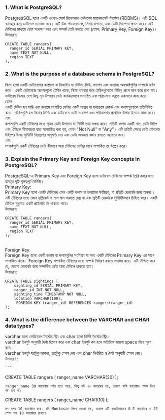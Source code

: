 ### 1. What is PostgreSQL?

PostgresSQL হলো একটি ওপেন-সোর্স রিলেশনাল ডেটাবেস ম্যানেজমেন্ট সিস্টেম (RDBMS)। এটি SQL ব্যাবহার করে ডাটাবেস ম্যানেজ করে। এটি উচ্চ পারফরম্যান্স, নির্ভরযোগ্যতা, এবং ডেটা নিরাপত্তা প্রদান করে। এটি টেবিলের মাধ্যমে ডেটা সংরক্ষণ করে এবং সম্পর্ক তৈরি করতে দেয় (যেমন: Primary Key, Foreign Key)। </br>
উদাহরণ:

```
CREATE TABLE rangers(
  ranger_id SERIAL PRIMARY KEY,
  name TEXT NOT NULL,
  region TEXT
);

```

### 2. What is the purpose of a database schema in PostgreSQL?

স্কিমা হলো একটি ডেটাবেসের কাঠামো বা ডিজাইন যা টেবিল, ভিউ, ফাংশন এবং অন্যান্য অবজেক্টগুলির সম্পর্কে বর্ণনা করে। একটি ডেটাবেজে অনেকগুলো টেবিল থাকে, স্কিমা ব্যবহার করে টেবিলগুলোকে বিভিন্ন গ্রুপে ভাগ করে রাখা যায়। ডাটাবেস স্কিমার বেশ কিছু মূল উপাদান ডেটা কার্যকরভাবে সংগঠিত এবং পরিচালনা করতে একসাথে কাজ করে। </br>
যেমন :</br>
একটি টেবিল হল সারি এবং কলামে সংগঠিত ডেটার একটি সংগ্রহ যা যথাক্রমে রেকর্ড এবং কলামগুলোকে প্রতিনিধিত্ব করে। টেবিলগুলি হল স্কিমার ভিত্তি এবং ডাটাবেসে ডেটা সংরক্ষণ এবং পরিচালনার প্রাথমিক উপায় হিসাবে কাজ করে। </br>
এবং </br>
কলামগুলি একটি টেবিলের মধ্যে পৃথক ডেটা উপাদান যা নির্দিষ্ট তথ্য সঞ্চয় করে। প্রতিটি কলাম একটি নাম, ডেটা টাইপ এবং ঐচ্ছিক সীমাবদ্ধতা দ্বারা সংজ্ঞায়িত করা হয়, যেমন "Not Null" বা "Any"। এটি প্রতিটি ক্ষেত্রে ডেটা স্টোরেজ টাইপের উপর সুনির্দিষ্ট নিয়ন্ত্রণের অনুমতি দেয় এবং ডেটা অখণ্ডতা বজায় রাখতে সহায়তা করে।</br>
এবং </br>
সম্পর্কগুলি একটি টেবিলের ডেটা কীভাবে অন্য টেবিলের ডেটার সাথে সম্পর্কিত তা উল্লেখ করে।

### 3. Explain the Primary Key and Foreign Key concepts in PostgreSQL?

PostgreSQL-এ Primary Key এবং Foreign Key হলো ডাটাবেস টেবিলের সম্পর্ক তৈরি করার জন্য ব্যবহৃত দুটি গুরুত্বপূর্ণ বৈশিষ্ট্য।</br>
Primary Key:</br>
Primary Key হলো একটি টেবিলের এমন একটি কলাম বা কলামের সংমিশ্রণ, যা প্রতিটি রেকর্ডের জন্য অনন্য । এটি টেবিলের মধ্যে কোন ডুপ্লিকেট বা নাল মান থাকতে দেয় না এবং প্রতিটি রেকর্ডকে সুনির্দিষ্টভাবে চিহ্নিত করে। একটি টেবিলে শুধুমাত্র একটি প্রাইমারি কি থাকতে পারে। </br>
উদাহরণ: </br>

```
CREATE TABLE rangers(
  ranger_id SERIAL PRIMARY KEY,
  name TEXT NOT NULL,
  region TEXT
);

```

</br>
Foreign Key:</br>
Foreign Key হলো একটি কলাম বা কলামগুলির সংমিশ্রণ যা অন্য একটি টেবিলের Primary Key এর সাথে সম্পর্কিত থাকে। Foreign Key সম্পর্কিত টেবিলের মধ্যে সম্পর্ক নির্ধারণ করতে সাহায্য করে। এটি নিশ্চিত করে যে, কোনো রেকর্ডের জন্য সম্পর্কিত ডেটা অন্য টেবিলে থাকতে হবে। </br>
উদাহরণ: </br>

```
CREATE TABLE sightings (
    sighting_id SERIAL PRIMARY KEY,
    ranger_id INT NOT NULL,
    sighting_time TIMESTAMP NOT NULL,
    location VARCHAR(100),
     FOREIGN KEY (ranger_id) REFERENCES rangers(ranger_id)
);

```

### 4. What is the difference between the VARCHAR and CHAR data types?

varchar হলো ভেরিয়েবল দৈর্ঘ্যের স্ট্রিং এবং char হলো নির্দিষ্ট দৈর্ঘ্যের স্ট্রিং। </br>
varchar ইনপুট অনুযায়ী দৈর্ঘ্য হিসেব করে এবং char ইনপুট কম হলে অতিরিক্ত জায়গা space দিয়ে পূরণ করে।</br>
varchar ইনপুট যতটুকু দরকার, ততটুকু স্পেস নেয় এবং char নির্ধারিত n দৈর্ঘ্য অনুযায়ী স্পেস নেয়। </br>
উদাহরণ : </br>

    ```

CREATE TABLE rangers (
ranger_name VARCHAR(30)
);

```
ranger_name 30 ক্যারেক্টার পর্যন্ত হতে পারে, কিন্তু যদি ২০ ক্যারেক্টার হয়, তাহলে বাকি ক্যারেক্টার স্পেস দিয়ে নষ্ট হবে না।
```

CREATE TABLE rangers (
ranger_name CHAR(10)
);

```
সব সময় 10 ক্যারেক্টার হবে। যদি Muntasir লিখে দেওয়া হয়, তাহলে এটি স্বয়ংক্রিয়ভাবে 8 টি ক্যারেক্টার ও 2টি স্পেস সহ 10 ক্যারেক্টার রাখবে।


```
